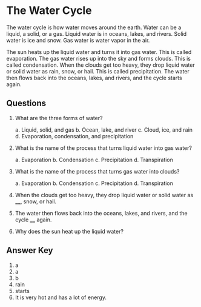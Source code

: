 # The Water Cycle

The water cycle is how water moves around the earth. Water can be a liquid, a solid, or a gas. Liquid water is in oceans, lakes, and rivers. Solid water is ice and snow. Gas water is water vapor in the air.

The sun heats up the liquid water and turns it into gas water. This is called evaporation. The gas water rises up into the sky and forms clouds. This is called condensation. When the clouds get too heavy, they drop liquid water or solid water as rain, snow, or hail. This is called precipitation. The water then flows back into the oceans, lakes, and rivers, and the cycle starts again.

## Questions

1. What are the three forms of water?

   a. Liquid, solid, and gas
   b. Ocean, lake, and river
   c. Cloud, ice, and rain
   d. Evaporation, condensation, and precipitation

2. What is the name of the process that turns liquid water into gas water?

   a. Evaporation
   b. Condensation
   c. Precipitation
   d. Transpiration

3. What is the name of the process that turns gas water into clouds?

   a. Evaporation
   b. Condensation
   c. Precipitation
   d. Transpiration

4. When the clouds get too heavy, they drop liquid water or solid water as **\_\_**, snow, or hail.

5. The water then flows back into the oceans, lakes, and rivers, and the cycle **\_\_** again.

6. Why does the sun heat up the liquid water?

## Answer Key

1. a
2. a
3. b
4. rain
5. starts
6. It is very hot and has a lot of energy.
